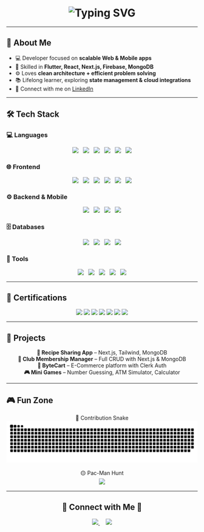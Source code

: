 <!-- 🚀 Futuristic Game-Like Header -->
<h1 align="center">
  <img src="https://readme-typing-svg.herokuapp.com?font=Press+Start+2P&size=28&duration=3000&pause=1000&color=00FFFF&center=true&vCenter=true&width=650&lines=Muhammad+Haseeb+Hassan;Full+Stack+%7C+Flutter+%7C+React+Dev;Tech+Explorer+%26+Problem+Solver" alt="Typing SVG" />
</h1>

---

## 🤖 About Me
- 💻 Developer focused on **scalable Web & Mobile apps**  
- 🚀 Skilled in **Flutter, React, Next.js, Firebase, MongoDB**  
- ⚙️ Loves **clean architecture + efficient problem solving**  
- 📚 Lifelong learner, exploring **state management & cloud integrations**  
- 🔗 Connect with me on [LinkedIn](https://www.linkedin.com/in/muhammad-haseeb-hassan-9397a22b5)  

---

## 🛠️ Tech Stack  

### 💻 Languages  
<p align="center">
  <img src="https://skillicons.dev/icons?i=c&theme=dark" height="55" />&nbsp;&nbsp;
  <img src="https://skillicons.dev/icons?i=cpp&theme=dark" height="55" />&nbsp;&nbsp;
  <img src="https://skillicons.dev/icons?i=java&theme=dark" height="55" />&nbsp;&nbsp;
  <img src="https://skillicons.dev/icons?i=js&theme=dark" height="55" />&nbsp;&nbsp;
  <img src="https://skillicons.dev/icons?i=python&theme=dark" height="55" />&nbsp;&nbsp;
  <img src="https://skillicons.dev/icons?i=dart&theme=dark" height="55" />
</p>

### 🌐 Frontend  
<p align="center">
  <img src="https://skillicons.dev/icons?i=html&theme=dark" height="55" />&nbsp;&nbsp;
  <img src="https://skillicons.dev/icons?i=css&theme=dark" height="55" />&nbsp;&nbsp;
  <img src="https://skillicons.dev/icons?i=tailwind&theme=dark" height="55" />&nbsp;&nbsp;
  <img src="https://media.giphy.com/media/eNAsjO55tPbgaor7ma/giphy.gif" height="55" />&nbsp;&nbsp;
  <img src="https://media.giphy.com/media/kdFc8fubgS31b8DsVu/giphy.gif" height="55" />&nbsp;&nbsp;
  <img src="https://skillicons.dev/icons?i=wordpress&theme=dark" height="55" />
</p>

### ⚙️ Backend & Mobile  
<p align="center">
  <img src="https://skillicons.dev/icons?i=nodejs&theme=dark" height="55" />&nbsp;&nbsp;
  <img src="https://skillicons.dev/icons?i=express&theme=dark" height="55" />&nbsp;&nbsp;
  <img src="https://media.giphy.com/media/du3J3cXyzhj75IOgvA/giphy.gif" height="55" />&nbsp;&nbsp;
  <img src="https://media.giphy.com/media/Ri2TUcKlaOcaDBxFpY/giphy.gif" height="55" />
</p>

### 🗄️ Databases  
<p align="center">
  <img src="https://media.giphy.com/media/cmCEsJZHYBPels360q/giphy.gif" height="55" />&nbsp;&nbsp;
  <img src="https://skillicons.dev/icons?i=postgresql&theme=dark" height="55" />&nbsp;&nbsp;
  <img src="https://skillicons.dev/icons?i=mysql&theme=dark" height="55" />&nbsp;&nbsp;
  <img src="https://skillicons.dev/icons?i=sqlite&theme=dark" height="55" />
</p>

### 🔧 Tools  
<p align="center">
  <img src="https://skillicons.dev/icons?i=git&theme=dark" height="55" />&nbsp;&nbsp;
  <img src="https://skillicons.dev/icons?i=github&theme=dark" height="55" />&nbsp;&nbsp;
  <img src="https://skillicons.dev/icons?i=linux&theme=dark" height="55" />&nbsp;&nbsp;
  <img src="https://skillicons.dev/icons?i=postman&theme=dark" height="55" />&nbsp;&nbsp;
  <img src="https://skillicons.dev/icons?i=vscode&theme=dark" height="55" />
</p>

---

## 📜 Certifications  
<p align="center">
  <img src="https://img.shields.io/badge/Flutter%20%26%20Dart%20App%20Development-Packt-blue?style=for-the-badge&logo=flutter" />
  <img src="https://img.shields.io/badge/Java%20Fundamentals-Coursera-orange?style=for-the-badge&logo=java" />
  <img src="https://img.shields.io/badge/Crash%20Course%20on%20Python-Google-yellow?style=for-the-badge&logo=python" />
  <img src="https://img.shields.io/badge/Flutter%20Mobile%20Apps-IBM-blue?style=for-the-badge&logo=flutter" />
  <img src="https://img.shields.io/badge/Data%20Persistence%20%26%20Firebase-Packt-green?style=for-the-badge&logo=firebase" />
  <img src="https://img.shields.io/badge/Getting%20Started%20with%20Flutter-Packt-purple?style=for-the-badge&logo=flutter" />
  <img src="https://img.shields.io/badge/Advanced%20Flutter%20UI-Packt-pink?style=for-the-badge&logo=flutter" />
</p>

---

## 🚀 Projects  
<p align="center">
  <b>📱 Recipe Sharing App</b> – Next.js, Tailwind, MongoDB  
  <br/>
  <b>👥 Club Membership Manager</b> – Full CRUD with Next.js & MongoDB  
  <br/>
  <b>🛒 ByteCart</b> – E-Commerce platform with Clerk Auth  
  <br/>
  <b>🎮 Mini Games</b> – Number Guessing, ATM Simulator, Calculator  
</p>

---

## 🎮 Fun Zone  

<p align="center">
  🐍 Contribution Snake  
  <br/>
  <img src="https://raw.githubusercontent.com/Platane/snk/output/github-contribution-grid-snake-dark.svg" alt="snake animation" />
</p>

<p align="center">
  🟡 Pac-Man Hunt  
  <br/>
  <img src="https://raw.githubusercontent.com/annihilator8080/annihilator8080/main/pacman.svg" height="150" />
</p>

---

<h2 align="center">🌟 Connect with Me 🌟</h2>  
<p align="center">
  <a href="https://www.linkedin.com/in/muhammad-haseeb-hassan-9397a22b5">
    <img src="https://skillicons.dev/icons?i=linkedin&theme=dark" height="60" />
  </a>
  &nbsp;&nbsp;&nbsp;
  <a href="https://github.com/mhaseebhassan">
    <img src="https://skillicons.dev/icons?i=github&theme=dark" height="60" />
  </a>
</p>
